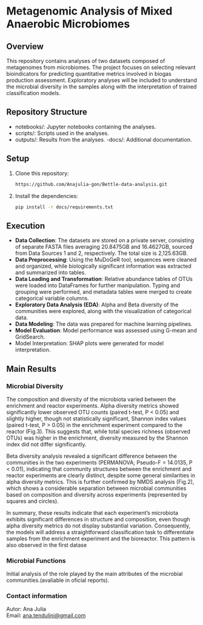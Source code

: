 # Metagenomic Analysis of Mixed Anaerobic Microbiomes
## Overview
This repository contains analyses of two datasets composed of metagenomes from microbiomes. The project focuses on selecting relevant bioindicators for predicting quantitative metrics involved in biogas production assessment. Exploratory analyses will be included to understand the microbial diversity in the samples along with the interpretation of trained classification models.

## Repository Structure
- notebooks/: Jupyter notebooks containing the analyses.
- scripts/: Scripts used in the analyses.
- outputs/: Results from the analyses.
-docs/: Additional documentation.

## Setup
1. Clone this repository:
    ```bash
    https://github.com/Anajulia-gon/Bettle-data-analysis.git
    ```
2. Install the dependencies:
    ```bash
    pip install -r docs/requirements.txt
    ```
## Execution
- **Data Collection**: The datasets are stored on a private server, consisting of separate FASTA files averaging 20.8475GB and 16.4627GB, sourced from Data Sources 1 and 2, respectively. The total size is 2,125.63GB.
- **Data Preprocessing**: Using the MuDoGeR tool, sequences were cleaned and organized, while biologically significant information was extracted and summarized into tables.
- **Data Loading and Transformation**: Relative abundance tables of OTUs were loaded into DataFrames for further manipulation. Typing and grouping were performed, and metadata tables were merged to create categorical variable columns.
- **Exploratory Data Analysis (EDA)**: Alpha and Beta diversity of the communities were explored, along with the visualization of categorical data.
- **Data Modeling**: The data was prepared for machine learning pipelines.
- **Model Evaluation**: Model performance was assessed using G-mean and GridSearch.
- Model Interpretation: SHAP plots were generated for model interpretation.

## Main Results
### Microbial Diversity
The composition and diversity of the microbiota varied between the enrichment and reactor experiments. Alpha diversity metrics showed significantly lower observed OTU counts (paired t-test, P < 0.05) and slightly higher, though not statistically significant, Shannon index values (paired t-test, P > 0.05) in the enrichment experiment compared to the reactor (Fig.3). This suggests that, while total species richness (observed OTUs) was higher in the enrichment, diversity measured by the Shannon index did not differ significantly.

Beta diversity analysis revealed a significant difference between the communities in the two experiments (PERMANOVA; Pseudo-F = 14.0135, P < 0.01), indicating that community structures between the enrichment and reactor experiments are clearly distinct, despite some general similarities in alpha diversity metrics. This is further confirmed by NMDS analysis (Fig.2), which shows a considerable separation between microbial communities based on composition and diversity across experiments (represented by squares and circles).

In summary, these results indicate that each experiment’s microbiota exhibits significant differences in structure and composition, even though alpha diversity metrics do not display substantial variation. Consequently, the models will address a straightforward classification task to differentiate samples from the enrichment experiment and the bioreactor. This pattern is also observed in the first datase
### Microbial Functions
Initial analysis of the role played by the main attributes of the microbial communities.(avaliable in oficial reports).

### Contact information
Autor: Ana Julia  
Email: ana.tendulini@gmail.com
